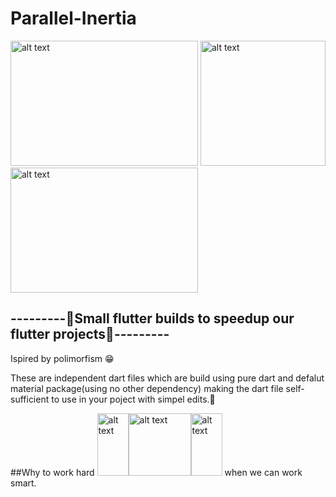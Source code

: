 # Parallel-Inertia
<img src="https://github.com/ralphcoder/Parallel-Inertia/blob/master/readme%20assets/one.gif" alt="alt text" width="300ppx" height="200px">  <img src="https://github.com/ralphcoder/Parallel-Inertia/blob/master/readme%20assets/flutter%20logo.png" alt="alt text" width="200ppx" height="200px">  <img src="https://github.com/ralphcoder/Parallel-Inertia/blob/master/readme%20assets/ezgif.com-rotate.gif" alt="alt text" width="300ppx" height="200px">
## ---------🖖Small flutter builds to speedup our flutter projects🖖---------
 Ispired by polimorfism 😁
 
 These are independent dart files which are build using pure dart and defalut material package(using no other dependency) making the dart file self-sufficient to use in your poject with simpel edits.🤘
 
 ##Why to work hard <img src="https://github.com/ralphcoder/Parallel-Inertia/blob/master/readme%20assets/grass.png" alt="alt text" width="50ppx" height="100px"><img src="https://github.com/ralphcoder/Parallel-Inertia/blob/master/readme%20assets/panda-waving.png" alt="alt text" width="100ppx" height="100px"><img src="https://github.com/ralphcoder/Parallel-Inertia/blob/master/readme%20assets/grass.png" alt="alt text" width="50ppx" height="100px"> when we can work smart.
